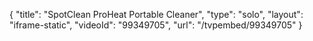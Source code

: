 {
    "title": "SpotClean ProHeat Portable Cleaner",
    "type": "solo",
    "layout": "iframe-static",
    "videoId": "99349705",
    "url": "\/tvpembed\/99349705"
}